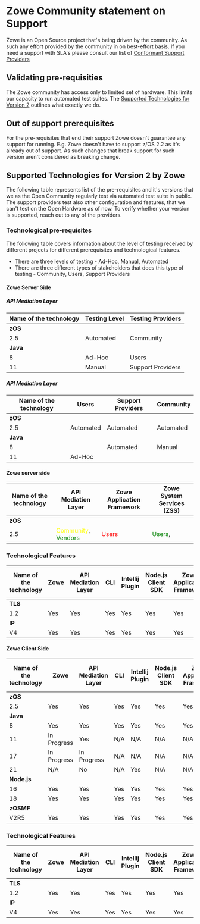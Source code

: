 # Zowe Community statement on Support

Zowe is an Open Source project that's being driven by the community. As such any effort provided by the community in on best-effort basis.
If you need a support with SLA's please consult our list of [Conformant Support Providers](https://openmainframeproject.org/our-projects/zowe-conformant-support-provider-program/)

## Validating pre-requisities

The Zowe community has access only to limited set of hardware. This limits our capacity to run automated test suites. The [Supported Technologies for Version 2](#supported-technologies-for-version-2-by-zowe) outlines what exactly we do.

## Out of support prerequisites

For the pre-requisites that end their support Zowe doesn't guarantee any support for running. E.g. Zowe doesn't have to support z/OS 2.2 as it's already out of support. 
As such changes that break support for such version aren't considered as breaking change. 

## Supported Technologies for Version 2 by Zowe

The following table represents list of the pre-requisites and it's versions that we as the Open Community regularly test via automated test suite in public. The support providers
test also other configuration and features, that we can't test on the Open Hardware as of now. To verify whether your version is supported, reach out to any of the providers. 

### Technological pre-requisites

The following table covers information about the level of testing received by different projects for different prerequisites and technological features. 

- There are three levels of testing - Ad-Hoc, Manual, Automated
- There are three different types of stakeholders that does this type of testing - Community, Users, Support Providers

#### Zowe Server Side

##### API Mediation Layer

| Name of the technology  | Testing Level | Testing Providers |
|-------------------------|---------------|-------------------|
| **zOS**                 |               |                   |
| 2.5                     | Automated     | Community         |
| **Java**                |               |                   |
| 8                       | Ad-Hoc        | Users             |
| 11                      | Manual        | Support Providers |


##### API Mediation Layer

| Name of the technology  | Users     | Support Providers | Community |
|-------------------------|-----------|-------------------|-----------|
| **zOS**                 |           |                   |           |
| 2.5                     | Automated | Automated         | Automated |
| **Java**                |           |                   |           |
| 8                       |           | Automated         | Manual    |
| 11                      | Ad-Hoc    |                   |           |

#### Zowe server side

| Name of the technology  | API Mediation Layer | Zowe Application Framework | Zowe System Services (ZSS) |
|-------------------------|---------------------|----------------------------|----------------------------|
| **zOS**                 |                     |                            |                            |
| 2.5                     | <span style="color: yellow;">Community</span>, <span style="color: green">Vendors</span> | <span style="color: red">Users</span> | <span style="color: green">Users</span>, <span style="color: yellow"></span> | 




### Technological Features

| Name of the technology  | Zowe | API Mediation Layer | CLI | Intellij Plugin | Node.js Client SDK | Zowe Application Framework | Zowe Explorer | Zowe System Services (ZSS) |
|----------------------|------|---------------------|-----|-----------------|--------------------|----------------------------|---------------|----------------------------|
| **TLS** | | | | | | | | |
| 1.2 | Yes | Yes | Yes | Yes | Yes | Yes | Yes | Yes |
| **IP** | | | | | | | | |
| V4 | Yes | Yes | Yes | Yes | Yes | Yes | Yes | Yes |

#### Zowe Client Side

| Name of the technology  | Zowe | API Mediation Layer | CLI | Intellij Plugin | Node.js Client SDK | Zowe Application Framework | Zowe Explorer | Zowe System Services (ZSS) |
|----------------------|------|---------------------|-----|-----------------|--------------------|----------------------------|---------------|----------------------------|
| **zOS** | | | | | | | | |
| 2.5 | Yes | Yes | Yes | Yes | Yes | Yes | Yes | Yes |
| **Java** | | | | | | | | |
| 8 | Yes | Yes | Yes | Yes | Yes | Yes | Yes | Yes |
| 11 | In Progress | Yes | N/A | N/A | N/A | N/A | N/A | In Progress |
| 17 | In Progress | In Progress | N/A | N/A | N/A | N/A | N/A | In Progress |
| 21 | N/A | No | N/A | Yes | N/A | N/A | N/A | No |
| **Node.js** | | | | | | | | |
| 16 | Yes | Yes | Yes | Yes | Yes | Yes | Yes | Yes |
| 18 | Yes | Yes | Yes | Yes | Yes | Yes | Yes | Yes |
| **zOSMF** | | | | | | | | |
| V2R5 | Yes | Yes | Yes | Yes | Yes | Yes | Yes | Yes |

### Technological Features

| Name of the technology  | Zowe | API Mediation Layer | CLI | Intellij Plugin | Node.js Client SDK | Zowe Application Framework | Zowe Explorer | Zowe System Services (ZSS) |
|----------------------|------|---------------------|-----|-----------------|--------------------|----------------------------|---------------|----------------------------|
| **TLS** | | | | | | | | |
| 1.2 | Yes | Yes | Yes | Yes | Yes | Yes | Yes | Yes |
| **IP** | | | | | | | | |
| V4 | Yes | Yes | Yes | Yes | Yes | Yes | Yes | Yes |
